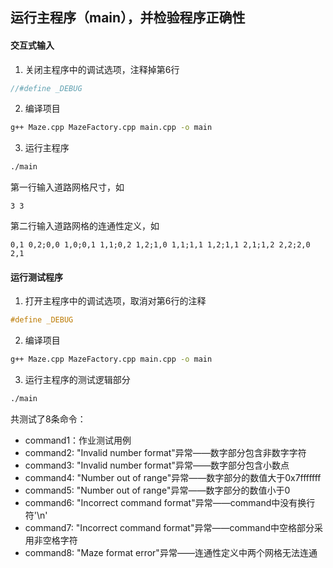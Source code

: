 ## 运行主程序（main），并检验程序正确性
#### 交互式输入
1. 关闭主程序中的调试选项，注释掉第6行
```c
//#define _DEBUG
```

2. 编译项目
```sh
g++ Maze.cpp MazeFactory.cpp main.cpp -o main
```

3. 运行主程序
```sh
./main
```

第一行输入道路网格尺寸，如
```
3 3
```

第二行输入道路网格的连通性定义，如
```
0,1 0,2;0,0 1,0;0,1 1,1;0,2 1,2;1,0 1,1;1,1 1,2;1,1 2,1;1,2 2,2;2,0 2,1
```


#### 运行测试程序
1. 打开主程序中的调试选项，取消对第6行的注释
```c
#define _DEBUG
```

2. 编译项目
```sh
g++ Maze.cpp MazeFactory.cpp main.cpp -o main
```

3. 运行主程序的测试逻辑部分
```sh
./main
```
共测试了8条命令：
- command1：作业测试用例
- command2: "Invalid number format"异常——数字部分包含非数字字符
- command3: "Invalid number format"异常——数字部分包含小数点
- command4: "Number out of range"异常——数字部分的数值大于0x7fffffff
- command5: "Number out of range"异常——数字部分的数值小于0
- command6: "Incorrect command format"异常——command中没有换行符'\n'
- command7: "Incorrect command format"异常——command中空格部分采用非空格字符
- command8: "Maze format error"异常——连通性定义中两个网格无法连通



